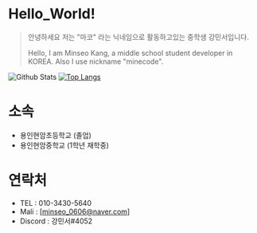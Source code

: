 # Hello_World!
> 안녕하세요 저는 "마코" 라는 닉네임으로 활동하고있는 중학생 강민서입니다.
>
> Hello, I am Minseo Kang, a middle school student developer in KOREA. Also I use nickname "minecode".

![Github Stats](https://github-readme-stats.vercel.app/api?username=minecode0606&show_icons=true)
[![Top Langs](https://github-readme-stats.vercel.app/api/top-langs/?username=minecode0606&langs_count=8)](https://github.com/anuraghazra/github-readme-stats)




# 소속
  * 용인현암초등학교 (졸업)
  * 용인현암중학교 (1학년 재학중)
  
# 연락처
 * TEL : 010-3430-5640
 * Mali : [minseo_0606@naver.com]
 * Discord : 강민서#4052
 

